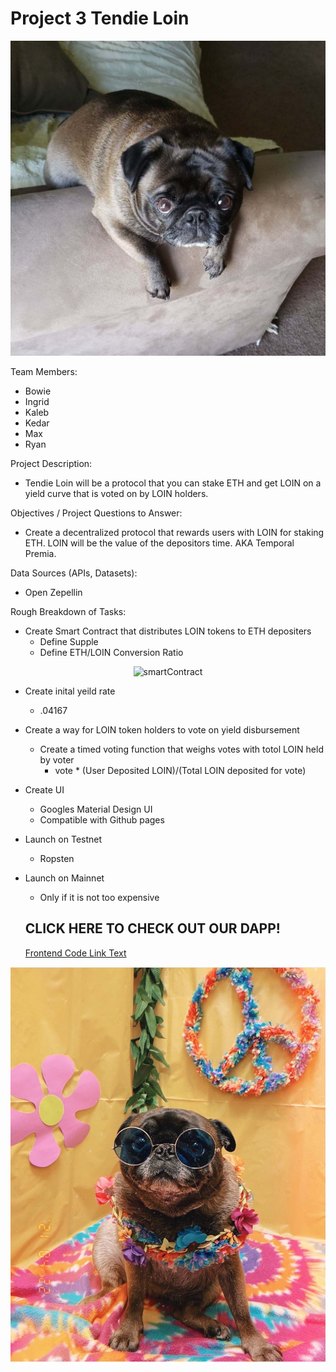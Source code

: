 # Project 3 Tendie Loin

<p align="center">
<img src="https://github.com/ingridschommer/Project_3/blob/main/Pictures/IMG_20210421_214250_397.jpg" alt="Tendie Girl" width="700"/></p>

Team Members: 
- Bowie
- Ingrid
- Kaleb
- Kedar
- Max
- Ryan

Project Description: 
- Tendie Loin will be a protocol that you can stake ETH and get LOIN on a yield curve that is voted on by LOIN holders.

Objectives / Project Questions to Answer: 
- Create a decentralized protocol that rewards users with LOIN for staking ETH. LOIN will be the value of the depositors time. AKA Temporal Premia.

Data Sources (APIs, Datasets):
- Open Zepellin

Rough Breakdown of Tasks:
- Create Smart Contract that distributes LOIN tokens to ETH depositers 
    - Define Supple
    - Define ETH/LOIN Conversion Ratio
<p align="center">
<img src="https://github.com/ingridschommer/Tendi-Loin/blob/main/Pictures/Contract_Animation.gif" alt="smartContract" width="2000"/>
</p>

- Create inital yeild rate 
    - .04167
- Create a way for LOIN token holders to vote on yield disbursement 
    - Create a timed voting function that weighs votes with totol LOIN held by voter
        - vote * (User Deposited LOIN)/(Total LOIN deposited for vote)
- Create UI
    - Googles Material Design UI
    - Compatible with Github pages
- Launch on Testnet
    - Ropsten
- Launch on Mainnet
    - Only if it is not too expensive 

    ## CLICK HERE TO CHECK OUT OUR DAPP!
    [Frontend Code Link Text](frontend/index.html)

![Hawaii Girl](https://github.com/ingridschommer/Project_3/blob/main/Pictures/IMG_4926.jpg)
